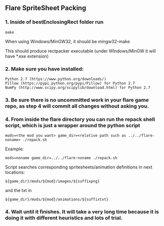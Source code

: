 ## Flare SpriteSheet Packing

### 1. Inside of bestEnclosingRect folder run

    make
When using Windows/MinGW32, it should be
    mingw32-make

This should produce rectpacker executable (under WIndows/MinGW it will have *.exe extension)

### 2. Make sure you have installed:

    Python 2.7 (https://www.python.org/downloads/)
    Pillow (https://pypi.python.org/pypi/Pillow) for Python 2.7
    NumPy (http://www.scipy.org/scipylib/download.html) for Python 2.7

### 3. Be sure there is no uncommitted work in your flare game repo, as step 4 will commit all changes without asking you.

### 4. From inside the flare directory you can run the repack shell script, which is just a wrapper around the python script

    mods=<the mod you want> game_dir=<relative path such as ../../flare-noname> ./repack.sh

Example:

    mods=noname game_dir=../../flare-noname ./repack.sh

Script searches corresponding spritesheets/animation definitions in next locations:

    ${game_dir}/mods/${mod}/images/${suffixpng}

and the txt in

    ${game_dir}/mods/${mod}/animations/${suffixtxt}

### 4. Wait until it finishes. It will take a very long time because it is doing it with different heuristics and lots of trial.
